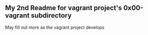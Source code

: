 ## My 2nd Readme for vagrant project's 0x00-vagrant subdirectory

May fill out more as the vagrant project develops
